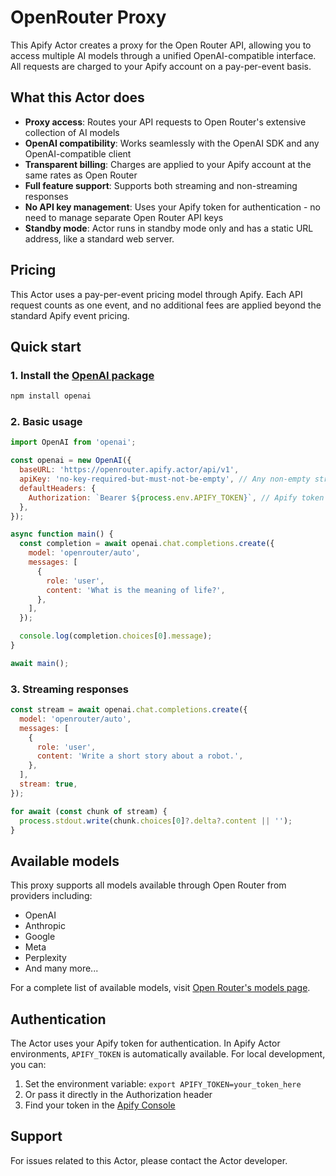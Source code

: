 # OpenRouter Proxy

This Apify Actor creates a proxy for the Open Router API, allowing you to access multiple AI models through a unified OpenAI-compatible interface. All requests are charged to your Apify account on a pay-per-event basis.

## What this Actor does

- **Proxy access**: Routes your API requests to Open Router's extensive collection of AI models
- **OpenAI compatibility**: Works seamlessly with the OpenAI SDK and any OpenAI-compatible client
- **Transparent billing**: Charges are applied to your Apify account at the same rates as Open Router
- **Full feature support**: Supports both streaming and non-streaming responses
- **No API key management**: Uses your Apify token for authentication - no need to manage separate Open Router API keys
- **Standby mode**: Actor runs in standby mode only and has a static URL address, like a standard web server.

## Pricing

This Actor uses a pay-per-event pricing model through Apify. Each API request counts as one event, and no additional fees are applied beyond the standard Apify event pricing.

## Quick start

### 1. Install the [OpenAI package](https://www.npmjs.com/package/openai)

```bash
npm install openai
```

### 2. Basic usage

```javascript
import OpenAI from 'openai';

const openai = new OpenAI({
  baseURL: 'https://openrouter.apify.actor/api/v1',
  apiKey: 'no-key-required-but-must-not-be-empty', // Any non-empty string works; do NOT use a real API key.
  defaultHeaders: {
    Authorization: `Bearer ${process.env.APIFY_TOKEN}`, // Apify token is loaded automatically in runtime
  },
});

async function main() {
  const completion = await openai.chat.completions.create({
    model: 'openrouter/auto',
    messages: [
      {
        role: 'user',
        content: 'What is the meaning of life?',
      },
    ],
  });

  console.log(completion.choices[0].message);
}

await main();
```

### 3. Streaming responses

```javascript
const stream = await openai.chat.completions.create({
  model: 'openrouter/auto',
  messages: [
    {
      role: 'user',
      content: 'Write a short story about a robot.',
    },
  ],
  stream: true,
});

for await (const chunk of stream) {
  process.stdout.write(chunk.choices[0]?.delta?.content || '');
}
```

## Available models

This proxy supports all models available through Open Router from providers including:

- OpenAI
- Anthropic
- Google
- Meta
- Perplexity
- And many more...

For a complete list of available models, visit [Open Router's models page](https://openrouter.ai/models).

## Authentication

The Actor uses your Apify token for authentication. In Apify Actor environments, `APIFY_TOKEN` is automatically available. For local development, you can:

1. Set the environment variable: `export APIFY_TOKEN=your_token_here`
2. Or pass it directly in the Authorization header
3. Find your token in the [Apify Console](https://console.apify.com/account/integrations)

## Support

For issues related to this Actor, please contact the Actor developer.
